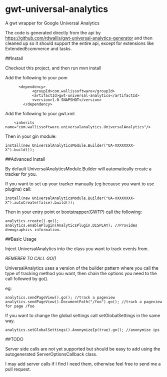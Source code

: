 gwt-universal-analytics
=======================

A gwt wrapper for Google Universal Analytics

The code is generated directly from the api by https://github.com/rdwallis/gwt-universal-analytics-generator and then cleaned up so it should support the entire api, except for extensions like ExtendedEcommerce and tasks.

##Install

Checkout this project, and then run mvn install

Add the following to your pom

```
	  <dependency>
			<groupId>com.wallissoftware</groupId>
			<artifactId>gwt-universal-analytics</artifactId>
			<version>1.0-SNAPSHOT</version>
		</dependency>
```

Add the following to your gwt.xml

```
	<inherits name="com.wallissoftware.universalanalytics.UniversalAnalytics"/>
```

Then in your gin module:
```
install(new UniversalAnalyticsModule.Builder("UA-XXXXXXXX-X").build());
```

##Advanced Install

By default UniversalAnalyticsModule.Builder will automatically create a tracker for you.

If you want to set up your tracker manually (eg because you want to use plugins) call:

```
install(new UniversalAnalyticsModule.Builder("UA-XXXXXXXX-X").autoCreate(false).build());
```

Then in your entry point or bootstrapper(GWTP) call the following:

```
analytics.create().go();
analytics.enablePlugin(AnalyticsPlugin.DISPLAY); //Provides demographics information.
```

##Basic Usage

Inject UniversalAnalytics into the class you want to track events from.

*REMEBER TO CALL GO()*

UniversalAnalytics uses a version of the builder pattern where you call the type of tracking method you want, then chain the options you need to the call followed by go().

eg:
```
analytics.sendPageView().go(); //track a pageview
analytics.sendPageView().DocumentPath("/foo").go(); //track a pageview for page /foo
```

If you want to change the global settings call setGlobalSettings in the same way. 
```
analytics.setGlobalSettings().AnonymizeIp(true).go(); //anonymize ips
```

##TODO

Server side calls are not yet supported but should be easy to add using the autogenerated ServerOptionsCallback class.

I may add server calls if I find I need them, otherwise feel free to send me a pull request.



